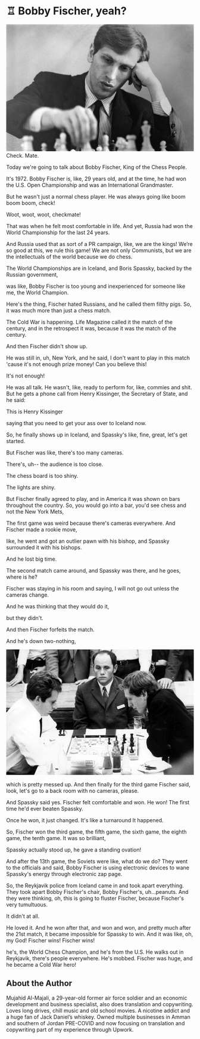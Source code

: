 # ♖ Bobby Fischer, yeah?

![check-mate](_static/images/chess/check-mate.jpeg)
Check. Mate.

Today we're going to talk about Bobby Fischer, King of the Chess People.

It's 1972. Bobby Fischer is, like, 29 years old, and at the time, he had won the U.S. Open Championship and was an International Grandmaster.

But he wasn't just a normal chess player. He was always going like boom boom boom, check!

Woot, woot, woot, checkmate!

That was when he felt most comfortable in life. And yet, Russia had won the World Championship for the last 24 years.

And Russia used that as sort of a PR campaign, like, we are the kings! We’re so good at this, we rule this game! We are not only Communists, but we are the intellectuals of the world because we do chess.

The World Championships are in Iceland, and Boris Spassky, backed by the Russian government,

was like, Bobby Fischer is too young and inexperienced for someone like me, the World Champion.

Here's the thing, Fischer hated Russians, and he called them filthy pigs. So, it was much more than just a chess match.

The Cold War is happening. Life Magazine called it the match of the century, and in the retrospect it was, because it was the match of the century.

And then Fischer didn't show up.

He was still in, uh, New York, and he said, I don't want to play in this match 'cause it's not enough prize money! Can you believe this!

It's not enough!

He was all talk. He wasn't, like, ready to perform for, like, commies and shit. But he gets a phone call from Henry Kissinger, the Secretary of State, and he said:

This is Henry Kissinger

saying that you need to get your ass over to Iceland now.

So, he finally shows up in Iceland, and Spassky's like, fine, great, let's get started.

But Fischer was like, there's too many cameras.

There's, uh-- the audience is too close.

The chess board is too shiny.

The lights are shiny.

But Fischer finally agreed to play, and in America it was shown on bars throughout the country. So, you would go into a bar, you'd see chess and not the New York Mets,

The first game was weird because there's cameras everywhere. And Fischer made a rookie move,

like, he went and got an outlier pawn with his bishop, and Spassky surrounded it with his bishops.

And he lost big time.

The second match came around, and Spassky was there, and he goes, where is he?

Fischer was staying in his room and saying, I will not go out unless the cameras change.

And he was thinking that they would do it,

but they didn't.

And then Fischer forfeits the match.

And he's down two-nothing,

![the-game](_static/images/chess/the-game.jpeg)

which is pretty messed up. And then finally for the third game Fischer said, look, let's go to a back room with no cameras, please.

And Spassky said yes. Fischer felt comfortable and won. He won! The first time he'd ever beaten Spassky.

Once he won, it just changed. It's like a turnaround It happened.

So, Fischer won the third game, the fifth game, the sixth game, the eighth game, the tenth game. It was so brilliant,

Spassky actually stood up, he gave a standing ovation!

And after the 13th game, the Soviets were like, what do we do? They went to the officials and said, Bobby Fischer is using electronic devices to wane Spassky's energy through electronic zap page.

So, the Reykjavik police from Iceland came in and took apart everything. They took apart Bobby Fischer's chair, Bobby Fischer's, uh...peanuts. And they were thinking, oh, this is going to fluster Fischer, because Fischer's very tumultuous.

It didn't at all.

He loved it. And he won after that, and won and won, and pretty much after the 21st match, it became impossible for Spassky to win. And it was like, oh, my God! Fischer wins! Fischer wins!

he's, the World Chess Champion, and he's from the U.S. He walks out in Reykjavik, there's people everywhere. He's mobbed. Fischer was huge, and he became a Cold War hero!

## About the Author

Mujahid Al-Majali, a 29-year-old former air force soldier and an economic development and business specialist, also does translation and copywriting. Loves long drives, chill music and old school movies. A nicotine addict and a huge fan of Jack Daniel’s whiskey. Owned multiple businesses in Amman and southern of Jordan PRE-COVID and now focusing on translation and copywriting part of my experience through Upwork.
